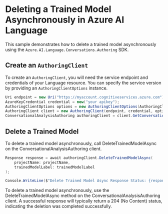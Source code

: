 # Deleting a Trained Model Asynchronously in Azure AI Language

This sample demonstrates how to delete a trained model asynchronously using the `Azure.AI.Language.Conversations.Authoring` SDK.

## Create an `AuthoringClient`

To create an `AuthoringClient`, you will need the service endpoint and credentials of your Language resource. You can specify the service version by providing an `AuthoringClientOptions` instance.

```C# Snippet:CreateAuthoringClientForSpecificApiVersion
Uri endpoint = new Uri("https://myaccount.cognitiveservices.azure.com");
AzureKeyCredential credential = new("your apikey");
AuthoringClientOptions options = new AuthoringClientOptions(AuthoringClientOptions.ServiceVersion.V2024_11_15_Preview);
AuthoringClient client = new AuthoringClient(endpoint, credential, options);
ConversationalAnalysisAuthoring authoringClient = client.GetConversationalAnalysisAuthoringClient();
```
## Delete a Trained Model

To delete a trained model asynchronously, call DeleteTrainedModelAsync on the ConversationalAnalysisAuthoring client.

```C# Snippet:Sample11_ConversationsAuthoring_DeleteTrainedModelAsync
Response response = await authoringClient.DeleteTrainedModelAsync(
    projectName: projectName,
    trainedModelLabel: trainedModelLabel
);

Console.WriteLine($"Delete Trained Model Async Response Status: {response.Status}");
```

To delete a trained model asynchronously, use the DeleteTrainedModelAsync method on the ConversationalAnalysisAuthoring client. A successful response will typically return a 204 (No Content) status, indicating the deletion was completed successfully.
